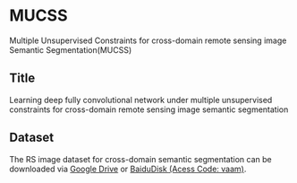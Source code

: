 # MUCSS
Multiple Unsupervised Constraints for cross-domain remote sensing image Semantic Segmentation(MUCSS)

## Title
Learning deep fully convolutional network under multiple unsupervised constraints for cross-domain remote sensing image semantic segmentation

## Dataset
The RS image dataset for cross-domain semantic segmentation can be downloaded via [Google Drive](https://drive.google.com/file/d/1amV--tjtjBMUscUVBqXxXws_vBCo-QdV/view?usp=sharing) or [BaiduDisk (Acess Code: vaam)](https://pan.baidu.com/s/1Ob12TozQ2Xjcm3rcv7LuRA).

